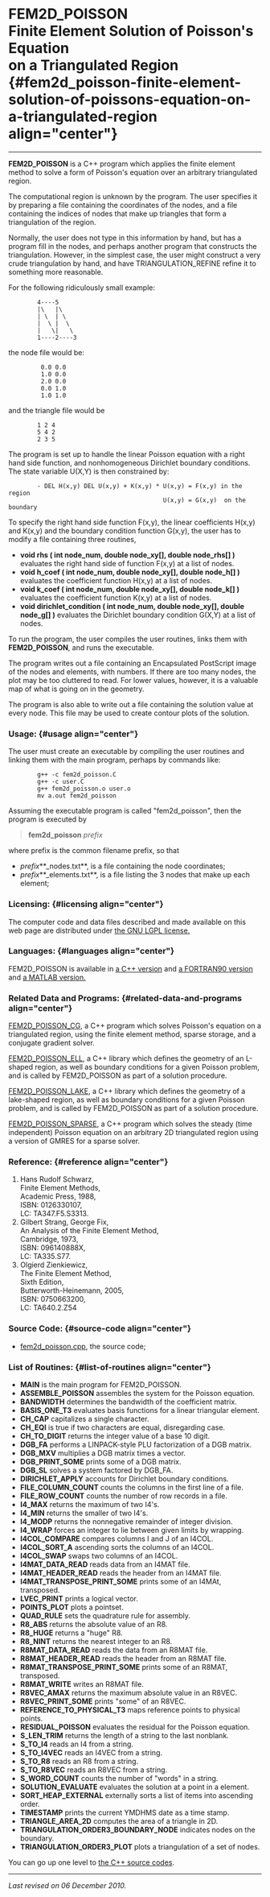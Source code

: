 FEM2D\_POISSON\
Finite Element Solution of Poisson's Equation\
on a Triangulated Region {#fem2d_poisson-finite-element-solution-of-poissons-equation-on-a-triangulated-region align="center"}
==============================================

------------------------------------------------------------------------

**FEM2D\_POISSON** is a C++ program which applies the finite element
method to solve a form of Poisson's equation over an arbitrary
triangulated region.

The computational region is unknown by the program. The user specifies
it by preparing a file containing the coordinates of the nodes, and a
file containing the indices of nodes that make up triangles that form a
triangulation of the region.

Normally, the user does not type in this information by hand, but has a
program fill in the nodes, and perhaps another program that constructs
the triangulation. However, in the simplest case, the user might
construct a very crude triangulation by hand, and have
TRIANGULATION\_REFINE refine it to something more reasonable.

For the following ridiculously small example:

            4----5
            |\   |\
            | \  | \
            |  \ |  \
            |   \|   \
            1----2----3
          

the node file would be:

             0.0 0.0
             1.0 0.0
             2.0 0.0
             0.0 1.0
             1.0 1.0
          

and the triangle file would be

            1 2 4
            5 4 2
            2 3 5
          

The program is set up to handle the linear Poisson equation with a right
hand side function, and nonhomogeneous Dirichlet boundary conditions.
The state variable U(X,Y) is then constrained by:

            - DEL H(x,y) DEL U(x,y) + K(x,y) * U(x,y) = F(x,y) in the region
                                               U(x,y) = G(x,y)  on the boundary
          

To specify the right hand side function F(x,y), the linear coefficients
H(x,y) and K(x,y) and the boundary condition function G(x,y), the user
has to modify a file containing three routines,

-   **void rhs ( int node\_num, double node\_xy\[\], double
    node\_rhs\[\] )** evaluates the right hand side of function F(x,y)
    at a list of nodes.
-   **void h\_coef ( int node\_num, double node\_xy\[\], double
    node\_h\[\] )** evaluates the coefficient function H(x,y) at a list
    of nodes.
-   **void k\_coef ( int node\_num, double node\_xy\[\], double
    node\_k\[\] )** evaluates the coefficient function K(x,y) at a list
    of nodes.
-   **void dirichlet\_condition ( int node\_num, double node\_xy\[\],
    double node\_g\[\] )** evaluates the Dirichlet boundary condition
    G(X,Y) at a list of nodes.

To run the program, the user compiles the user routines, links them with
**FEM2D\_POISSON**, and runs the executable.

The program writes out a file containing an Encapsulated PostScript
image of the nodes and elements, with numbers. If there are too many
nodes, the plot may be too cluttered to read. For lower values, however,
it is a valuable map of what is going on in the geometry.

The program is also able to write out a file containing the solution
value at every node. This file may be used to create contour plots of
the solution.

### Usage: {#usage align="center"}

The user must create an executable by compiling the user routines and
linking them with the main program, perhaps by commands like:

            g++ -c fem2d_poisson.C
            g++ -c user.C
            g++ fem2d_poisson.o user.o
            mv a.out fem2d_poisson
          

Assuming the executable program is called "fem2d\_poisson", then the
program is executed by

> **fem2d\_poisson** *prefix*

where prefix is the common filename prefix, so that

-   *prefix***\_nodes.txt**, is a file containing the node coordinates;
-   *prefix***\_elements.txt**, is a file listing the 3 nodes that make
    up each element;

### Licensing: {#licensing align="center"}

The computer code and data files described and made available on this
web page are distributed under [the GNU LGPL
license.](../../txt/gnu_lgpl.txt)

### Languages: {#languages align="center"}

FEM2D\_POISSON is available in [a C++
version](../../master/fem2d_poisson/fem2d_poisson.md) and [a
FORTRAN90 version](../../f_src/fem2d_poisson/fem2d_poisson.md) and [a
MATLAB version.](../../m_src/fem2d_poisson/fem2d_poisson.md)

### Related Data and Programs: {#related-data-and-programs align="center"}

[FEM2D\_POISSON\_CG](../../master/fem2d_poisson_cg/fem2d_poisson_cg.md),
a C++ program which solves Poisson's equation on a triangulated region,
using the finite element method, sparse storage, and a conjugate
gradient solver.

[FEM2D\_POISSON\_ELL](../../master/fem2d_poisson_ell/fem2d_poisson_ell.md),
a C++ library which defines the geometry of an L-shaped region, as well
as boundary conditions for a given Poisson problem, and is called by
FEM2D\_POISSON as part of a solution procedure.

[FEM2D\_POISSON\_LAKE](../../master/fem2d_poisson_lake/fem2d_poisson_lake.md),
a C++ library which defines the geometry of a lake-shaped region, as
well as boundary conditions for a given Poisson problem, and is called
by FEM2D\_POISSON as part of a solution procedure.

[FEM2D\_POISSON\_SPARSE](../../master/fem2d_poisson_sparse/fem2d_poisson_sparse.md),
a C++ program which solves the steady (time independent) Poisson
equation on an arbitrary 2D triangulated region using a version of GMRES
for a sparse solver.

### Reference: {#reference align="center"}

1.  Hans Rudolf Schwarz,\
    Finite Element Methods,\
    Academic Press, 1988,\
    ISBN: 0126330107,\
    LC: TA347.F5.S3313.
2.  Gilbert Strang, George Fix,\
    An Analysis of the Finite Element Method,\
    Cambridge, 1973,\
    ISBN: 096140888X,\
    LC: TA335.S77.
3.  Olgierd Zienkiewicz,\
    The Finite Element Method,\
    Sixth Edition,\
    Butterworth-Heinemann, 2005,\
    ISBN: 0750663200,\
    LC: TA640.2.Z54

### Source Code: {#source-code align="center"}

-   [fem2d\_poisson.cpp](fem2d_poisson.cpp), the source code;

### List of Routines: {#list-of-routines align="center"}

-   **MAIN** is the main program for FEM2D\_POISSON.
-   **ASSEMBLE\_POISSON** assembles the system for the Poisson equation.
-   **BANDWIDTH** determines the bandwidth of the coefficient matrix.
-   **BASIS\_ONE\_T3** evaluates basis functions for a linear triangular
    element.
-   **CH\_CAP** capitalizes a single character.
-   **CH\_EQI** is true if two characters are equal, disregarding case.
-   **CH\_TO\_DIGIT** returns the integer value of a base 10 digit.
-   **DGB\_FA** performs a LINPACK-style PLU factorization of a DGB
    matrix.
-   **DGB\_MXV** multiplies a DGB matrix times a vector.
-   **DGB\_PRINT\_SOME** prints some of a DGB matrix.
-   **DGB\_SL** solves a system factored by DGB\_FA.
-   **DIRICHLET\_APPLY** accounts for Dirichlet boundary conditions.
-   **FILE\_COLUMN\_COUNT** counts the columns in the first line of a
    file.
-   **FILE\_ROW\_COUNT** counts the number of row records in a file.
-   **I4\_MAX** returns the maximum of two I4's.
-   **I4\_MIN** returns the smaller of two I4's.
-   **I4\_MODP** returns the nonnegative remainder of integer division.
-   **I4\_WRAP** forces an integer to lie between given limits by
    wrapping.
-   **I4COL\_COMPARE** compares columns I and J of an I4COL.
-   **I4COL\_SORT\_A** ascending sorts the columns of an I4COL.
-   **I4COL\_SWAP** swaps two columns of an I4COL.
-   **I4MAT\_DATA\_READ** reads data from an I4MAT file.
-   **I4MAT\_HEADER\_READ** reads the header from an I4MAT file.
-   **I4MAT\_TRANSPOSE\_PRINT\_SOME** prints some of an I4MAt,
    transposed.
-   **LVEC\_PRINT** prints a logical vector.
-   **POINTS\_PLOT** plots a pointset.
-   **QUAD\_RULE** sets the quadrature rule for assembly.
-   **R8\_ABS** returns the absolute value of an R8.
-   **R8\_HUGE** returns a "huge" R8.
-   **R8\_NINT** returns the nearest integer to an R8.
-   **R8MAT\_DATA\_READ** reads the data from an R8MAT file.
-   **R8MAT\_HEADER\_READ** reads the header from an R8MAT file.
-   **R8MAT\_TRANSPOSE\_PRINT\_SOME** prints some of an R8MAT,
    transposed.
-   **R8MAT\_WRITE** writes an R8MAT file.
-   **R8VEC\_AMAX** returns the maximum absolute value in an R8VEC.
-   **R8VEC\_PRINT\_SOME** prints "some" of an R8VEC.
-   **REFERENCE\_TO\_PHYSICAL\_T3** maps reference points to physical
    points.
-   **RESIDUAL\_POISSON** evaluates the residual for the Poisson
    equation.
-   **S\_LEN\_TRIM** returns the length of a string to the last
    nonblank.
-   **S\_TO\_I4** reads an I4 from a string.
-   **S\_TO\_I4VEC** reads an I4VEC from a string.
-   **S\_TO\_R8** reads an R8 from a string.
-   **S\_TO\_R8VEC** reads an R8VEC from a string.
-   **S\_WORD\_COUNT** counts the number of "words" in a string.
-   **SOLUTION\_EVALUATE** evaluates the solution at a point in a
    element.
-   **SORT\_HEAP\_EXTERNAL** externally sorts a list of items into
    ascending order.
-   **TIMESTAMP** prints the current YMDHMS date as a time stamp.
-   **TRIANGLE\_AREA\_2D** computes the area of a triangle in 2D.
-   **TRIANGULATION\_ORDER3\_BOUNDARY\_NODE** indicates nodes on the
    boundary.
-   **TRIANGULATION\_ORDER3\_PLOT** plots a triangulation of a set of
    nodes.

You can go up one level to [the C++ source codes](../cpp_src.md).

------------------------------------------------------------------------

*Last revised on 06 December 2010.*
